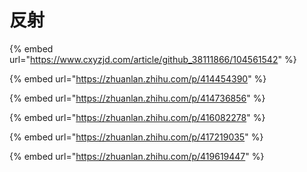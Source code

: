 # 反射

{% embed url="https://www.cxyzjd.com/article/github_38111866/104561542" %}

{% embed url="https://zhuanlan.zhihu.com/p/414454390" %}

{% embed url="https://zhuanlan.zhihu.com/p/414736856" %}

{% embed url="https://zhuanlan.zhihu.com/p/416082278" %}

{% embed url="https://zhuanlan.zhihu.com/p/417219035" %}

{% embed url="https://zhuanlan.zhihu.com/p/419619447" %}
